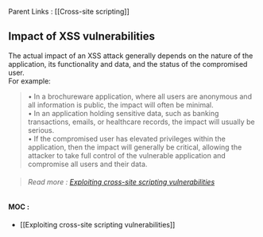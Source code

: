 Parent Links : [[Cross-site scripting]]    

## Impact of XSS vulnerabilities

 The actual impact of an XSS attack generally depends on the nature of the application, its functionality and data, and the status of the compromised user.  
For example:  
>• In a brochureware application, where all users are anonymous and all information is public, the impact will often be minimal.  
• In an application holding sensitive data, such as banking transactions, emails, or healthcare records, the impact will usually be serious.  
• If the compromised user has elevated privileges within the application, then the impact will generally be critical, allowing the attacker to take full control of the vulnerable application and compromise all users and their data.  
  
  

>###### Read more : [Exploiting cross-site scripting vulnerabilities](https://portswigger.net/web-security/cross-site-scripting/exploiting)

#### MOC : 
- [[Exploiting cross-site scripting vulnerabilities]]